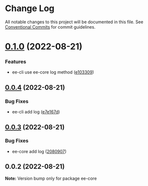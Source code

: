 # Change Log

All notable changes to this project will be documented in this file.
See [Conventional Commits](https://conventionalcommits.org) for commit guidelines.

# [0.1.0](https://github.com/echoLC/lerna-v5-demo/compare/ee-core@0.0.4...ee-core@0.1.0) (2022-08-21)


### Features

* ee-cli use ee-core log method ([e103309](https://github.com/echoLC/lerna-v5-demo/commit/e103309e9c0772bf0ba88b723da434e6d0ca06af))





## [0.0.4](https://github.com/echoLC/lerna-v5-demo/compare/ee-core@0.0.3...ee-core@0.0.4) (2022-08-21)


### Bug Fixes

* ee-cli add log ([e7e167d](https://github.com/echoLC/lerna-v5-demo/commit/e7e167dc578aa1be2432a32f0a17b8997586cf5e))





## [0.0.3](https://github.com/echoLC/lerna-v5-demo/compare/ee-core@0.0.2...ee-core@0.0.3) (2022-08-21)


### Bug Fixes

* ee-core add log ([2080907](https://github.com/echoLC/lerna-v5-demo/commit/2080907d83c2437c4457c683624cfb54cd0419ad))





## 0.0.2 (2022-08-21)

**Note:** Version bump only for package ee-core
